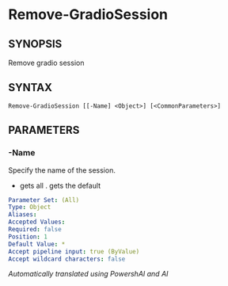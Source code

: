﻿---
external help file: powershai-help.xml
schema: 2.0.0
powershai: true
---

# Remove-GradioSession

## SYNOPSIS <!--!= @#Synop !-->
Remove gradio session

## SYNTAX <!--!= @#Syntax !-->

```
Remove-GradioSession [[-Name] <Object>] [<CommonParameters>]
```

## PARAMETERS <!--!= @#Params !-->

### -Name
Specify the name of the session.
* gets all 
. gets the default

```yml
Parameter Set: (All)
Type: Object
Aliases: 
Accepted Values: 
Required: false
Position: 1
Default Value: *
Accept pipeline input: true (ByValue)
Accept wildcard characters: false
```




<!--PowershaiAiDocBlockStart-->
_Automatically translated using PowershAI and AI_
<!--PowershaiAiDocBlockEnd-->
